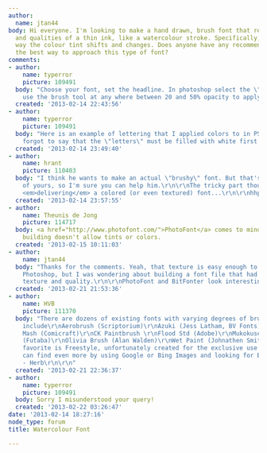 ```yaml
---
author:
  name: jtan44
body: Hi everyone. I'm looking to make a hand drawn, brush font that retains the textures
  and qualities of a thin ink, like a watercolour stroke. Specifically, I like the
  way the colour tint shifts and changes. Does anyone have any recommendations for
  the best way to approach this type of font?
comments:
- author:
    name: typerror
    picture: 109491
  body: "Choose your font, set the headline. In photoshop select the \"type\" and
    use the brush tool at any where between 20 and 50% opacity to apply the colors.\r\n"
  created: '2013-02-14 22:43:56'
- author:
    name: typerror
    picture: 109491
  body: "Here is an example of lettering that I applied colors to in PS.[img:sites/default/files/old-images/sg_4709.jpg]\r\n\r\n\r\nI
    forgot to say that the \"letters\" must be filled with white first! Sorry."
  created: '2013-02-14 23:49:40'
- author:
    name: hrant
    picture: 110403
  body: "I think he wants to make an actual \"brushy\" font. But that's still a forte
    of yours, so I'm sure you can help him.\r\n\r\nThe tricky part though is actually
    <em>delivering</em> a colored (or even textured) font...\r\n\r\nhhp\r\n"
  created: '2013-02-14 23:57:55'
- author:
    name: Theunis de Jong
    picture: 114717
  body: <a href="http://www.photofont.com/">PhotoFont</a> comes to mind. Regular font
    building doesn't allow tints or colors.
  created: '2013-02-15 10:11:03'
- author:
    name: jtan44
  body: "Thanks for the comments. Yeah, that texture is easy enough to achieve in
    Photoshop, but I was wondering about building a font file that had more of a paint
    texture and quality.\r\n\r\nPhotoFont and BitFonter look interesting. "
  created: '2013-02-21 21:53:36'
- author:
    name: HVB
    picture: 111370
  body: "There are dozens of existing fonts with varying degrees of brushiness.  They
    include\r\nAerobrush (Scriptorium)\r\nAzuki (Jess Latham, BV Fonts)\r\nCC Monster
    Mash (Comicraft)\r\nCK Paintbrush \r\nFlood Std (Adobe)\r\nMukokuseki Kitchen
    (Futaba)\r\nOlivia Brush (Alan Walden)\r\nWet Paint (Johnathen Smith)\r\nMy own
    favorite is Freestyle, unfortunately created for the exclusive use of NCL.\r\nYou
    can find even more by using Google or Bing Images and looking for Brush Fonts.\r\n\r\n
    - Herb\r\n\r\n"
  created: '2013-02-21 22:36:37'
- author:
    name: typerror
    picture: 109491
  body: Sorry I misunderstood your query!
  created: '2013-02-22 03:26:47'
date: '2013-02-14 18:27:16'
node_type: forum
title: Watercolour Font

---
```

